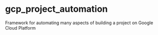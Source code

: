 # gcp_project_automation
Framework for automating many aspects of building a project on Google Cloud Platform
